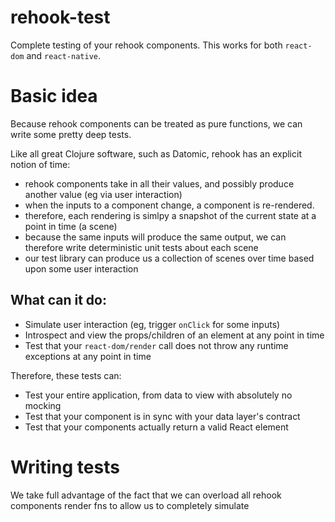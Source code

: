 # rehook-test

Complete testing of your rehook components. This works for both `react-dom` and `react-native`.

# Basic idea

Because rehook components can be treated as pure functions, we can write some pretty deep tests.

Like all great Clojure software, such as Datomic, rehook has an explicit notion of time:

* rehook components take in all their values, and possibly produce another value (eg via user interaction)
* when the inputs to a component change, a component is re-rendered.
* therefore, each rendering is simlpy a snapshot of the current state at a point in time (a scene)
* because the same inputs will produce the same output, we can therefore write deterministic unit tests about each scene
* our test library can produce us a collection of scenes over time based upon some user interaction

## What can it do:

* Simulate user interaction (eg, trigger `onClick` for some inputs)
* Introspect and view the props/children of an element at any point in time
* Test that your `react-dom/render` call does not throw any runtime exceptions at any point in time

Therefore, these tests can:

* Test your entire application, from data to view with absolutely no mocking
* Test that your component is in sync with your data layer's contract
* Test that your components actually return a valid React element

# Writing tests

We take full advantage of the fact that we can overload all rehook components render fns to allow us to completely simulate